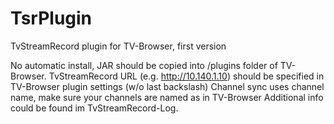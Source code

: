 # TsrPlugin
TvStreamRecord plugin for TV-Browser, first version

No automatic install, JAR should be copied into /plugins folder of TV-Browser.
TvStreamRecord URL (e.g. http://10.140.1.10) should be specified in TV-Browser plugin settings (w/o last backslash)
Channel sync uses channel name, make sure your channels are named as in TV-Browser
Additional info could be found im TvStreamRecord-Log. 
